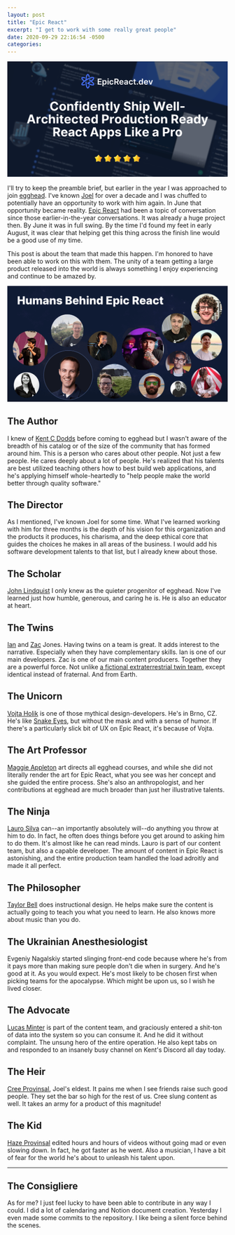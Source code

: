 ```yaml
---
layout: post
title: "Epic React"
excerpt: "I get to work with some really great people"
date: 2020-09-29 22:16:54 -0500
categories: 
---
```


[![](/assets/2020/09/42x.png)](https://epicreact.dev/)

I'll try to keep the preamble brief, but earlier in the year I was approached to join [egghead](https://egghead.io/). I've known [Joel](https://joelhooks.com/) for over a decade and I was chuffed to potentially have an opportunity to work with him again. In June that opportunity became reality. [Epic React](https://epicreact.dev/) had been a topic of conversation since those earlier-in-the-year conversations. It was already a huge project then. By June it was in full swing. By the time I'd found my feet in early August, it was clear that helping get this thing across the finish line would be a good use of my time.

This post is about the team that made this happen. I'm honored to have been able to work on this with them. The unity of a team getting a large product released into the world is always something I enjoy experiencing and continue to be amazed by.

![](/assets/2020/09/IKHv3h9W.png)

## The Author

I knew of [Kent C Dodds](https://kentcdodds.com/) before coming to egghead but I wasn't aware of the breadth of his catalog or of the size of the community that has formed around him. This is a person who cares about other people. Not just a few people. He cares deeply about a lot of people. He's realized that his talents are best utilized teaching others how to best build web applications, and he's applying himself whole-heartedly to "help people make the world better through quality software."

## The Director

As I mentioned, I've known Joel for some time. What I've learned working with him for three months is the depth of his vision for this organization and the products it produces, his charisma, and the deep ethical core that guides the choices he makes in all areas of the business. I would add his software development talents to that list, but I already knew about those.

## The Scholar

[John Lindquist](https://johnlindquist.com/) I only knew as the quieter progenitor of egghead. Now I've learned just how humble, generous, and caring he is. He is also an educator at heart.

## The Twins

[Ian](https://www.ianjones.us/) and [Zac](https://zacjones.io/) Jones. Having twins on a team is great. It adds interest to the narrative. Especially when they have complementary skills. Ian is one of our main developers. Zac is one of our main content producers. Together they are a powerful force. Not unlike [a fictional extraterrestrial twin team](https://en.wikipedia.org/wiki/Wonder_Twins), except identical instead of fraternal. And from Earth.

## The Unicorn

[Vojta Holik](https://vojta.io/) is one of those mythical design-developers. He's in Brno, CZ. He's like [Snake Eyes](https://en.wikipedia.org/wiki/Snake_Eyes_(G.I._Joe) "a black belt in 12 different fighting systems"), but without the mask and with a sense of humor. If there's a particularly slick bit of UX on Epic React, it's because of Vojta.

## The Art Professor

[Maggie Appleton](https://maggieappleton.com/) art directs all egghead courses, and while she did not literally render the art for Epic React, what you see was her concept and she guided the entire process. She's also an anthropologist, and her contributions at egghead are much broader than just her illustrative talents.

## The Ninja

[Lauro Silva](https://laurosilva.com/) can--an importantly absolutely will--do anything you throw at him to do. In fact, he often does things before you get around to asking him to do them. It's almost like he can read minds. Lauro is part of our content team, but also a capable developer. The amount of content in Epic React is astonishing, and the entire production team handled the load adroitly and made it all perfect.

## The Philosopher

[Taylor Bell](https://www.taylorbell.com/) does instructional design. He helps make sure the content is actually going to teach you what you need to learn. He also knows more about music than you do.

## The Ukrainian Anesthesiologist

Evgeniy Nagalskiy started slinging front-end code because where he's from it pays more than making sure people don't die when in surgery. And he's good at it. As you would expect. He's most likely to be chosen first when picking teams for the apocalypse. Which might be upon us, so I wish he lived closer.

## The Advocate

[Lucas Minter](https://lucasminter.dev/) is part of the content team, and graciously entered a shit-ton of data into the system so you can consume it. And he did it without complaint. The unsung hero of the entire operation. He also kept tabs on and responded to an insanely busy channel on Kent's Discord all day today.

## The Heir

[Cree Provinsal](https://twitter.com/cprovinsal), Joel's eldest. It pains me when I see friends raise such good people. They set the bar so high for the rest of us. Cree slung content as well. It takes an army for a product of this magnitude!

## The Kid

[Haze Provinsal](https://twitter.com/HazeProvinsal) edited hours and hours of videos without going mad or even slowing down. In fact, he got faster as he went. Also a musician, I have a bit of fear for the world he's about to unleash his talent upon.

---

## The Consigliere

As for me? I just feel lucky to have been able to contribute in any way I could. I did a lot of calendaring and Notion document creation. Yesterday I even made some commits to the repository. I like being a silent force behind the scenes. 
